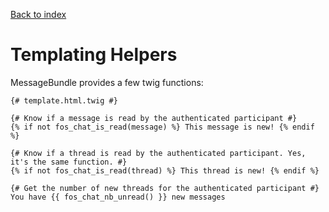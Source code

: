 [Back to index](00-index.md)

Templating Helpers
==================

MessageBundle provides a few twig functions:

```html+jinja
{# template.html.twig #}

{# Know if a message is read by the authenticated participant #}
{% if not fos_chat_is_read(message) %} This message is new! {% endif %}

{# Know if a thread is read by the authenticated participant. Yes, it's the same function. #}
{% if not fos_chat_is_read(thread) %} This thread is new! {% endif %}

{# Get the number of new threads for the authenticated participant #}
You have {{ fos_chat_nb_unread() }} new messages
```
